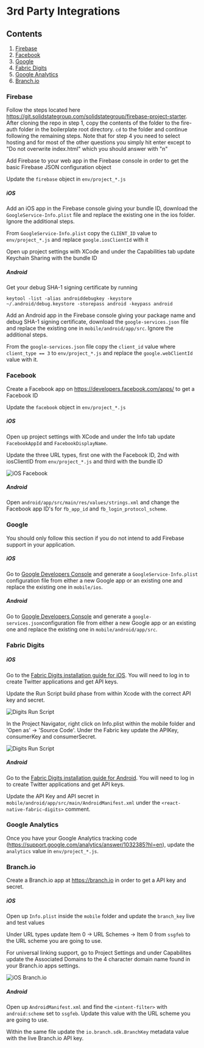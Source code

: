 # 3rd Party Integrations

## Contents

1. [Firebase](#firebase)
2. [Facebook](#facebook)
3. [Google](#google)
4. [Fabric Digits](#fabric-digits)
5. [Google Analytics](#google-analytics)
6. [Branch.io](#branch.io)

### Firebase

Follow the steps located here https://git.solidstategroup.com/solidstategroup/firebase-project-starter. After cloning the repo in step 1, copy the contents of the folder to the fire-auth folder in the boilerplate root directory. ```cd``` to the folder and continue following the remaining steps. Note that for step 4 you need to select hosting and for most of the other questions you simply hit enter except to "Do not overwrite index.html" which you should answer with "n"

Add Firebase to your web app in the Firebase console in order to get the basic Firebase JSON configuration object

Update the `firebase` object in `env/project_*.js`

##### iOS

Add an iOS app in the Firebase console giving your bundle ID, download the `GoogleService-Info.plist` file and replace the existing one in the ios folder. Ignore the additional steps.

From `GoogleService-Info.plist` copy the `CLIENT_ID` value to `env/project_*.js` and replace `google.iosClientId` with it

Open up project settings with XCode and under the Capabilities tab update Keychain Sharing with the bundle ID

##### Android

Get your debug SHA-1 signing certificate by running
```
keytool -list -alias androiddebugkey -keystore ~/.android/debug.keystore -storepass android -keypass android
```
Add an Android app in the Firebase console giving your package name and debug SHA-1 signing certificate, download the `google-services.json` file and replace the existing one in ```mobile/android/app/src```. Ignore the additional steps.

From the `google-services.json` file copy the `client_id` value where `client_type == 3` to `env/project_*.js` and replace the `google.webClientId` value with it.

### Facebook

Create a Facebook app on https://developers.facebook.com/apps/ to get a Facebook ID

Update the `facebook` object in `env/project_*.js`

##### iOS

Open up project settings with XCode and under the Info tab update `FacebookAppId` and `FacebookDisplayName`.

Update the three URL types, first one with the Facebook ID, 2nd with iosClientID from `env/project_*.js` and third with the bundle ID

![iOS Facebook](http://g.recordit.co/GDqmbyI6Gb.gif)

##### Android

Open `android/app/src/main/res/values/strings.xml` and change the Facebook app ID's for `fb_app_id` and `fb_login_protocol_scheme`.

### Google

You should only follow this section if you do not intend to add Firebase support in your application.

##### iOS

Go to [Google Developers Console](https://developers.google.com/mobile/add?platform=ios&cntapi=signin&cnturl=https:%2F%2Fdevelopers.google.com%2Fidentity%2Fsign-in%2Fios%2Fsign-in%3Fconfigured%3Dtrue&cntlbl=Continue%20Adding%20Sign-In) and generate a `GoogleService-Info.plist` configuration file from either a new Google app or an existing one and replace the existing one in `mobile/ios`.

##### Android

Go to [Google Developers Console](https://developers.google.com/mobile/add?platform=android&cntapi=signin&cnturl=https:%2F%2Fdevelopers.google.com%2Fidentity%2Fsign-in%2Fandroid%2Fsign-in%3Fconfigured%3Dtrue&cntlbl=Continue%20Adding%20Sign-In) and generate a `google-services.json`configuration file from either a new Google app or an existing one and replace the existing one in `mobile/android/app/src`.

### Fabric Digits

##### iOS

Go to the [Fabric Digits installation guide for iOS](https://fabric.io/kits/ios/digits/install). You will need to log in to create Twitter applications and get API keys.

Update the Run Script build phase from within Xcode with the correct API key and secret.

![Digits Run Script](https://git.solidstategroup.com/solidstategroup/ssg-frontend-boilerplate/raw/master/ThirdPartyDigits.png)

In the Project Navigator, right click on Info.plist within the mobile folder and 'Open as' -> 'Source Code'. Under the Fabric key update the APIKey, consumerKey and consumerSecret.

![Digits Run Script](https://git.solidstategroup.com/solidstategroup/ssg-frontend-boilerplate/raw/master/ThirdPartyDigits2.png)

##### Android

Go to the [Fabric Digits installation guide for Android](https://fabric.io/kits/android/digits/install). You will need to log in to create Twitter applications and get API keys.

Update the API Key and API secret in `mobile/android/app/src/main/AndroidManifest.xml` under the `<react-native-fabric-digits>` comment.

### Google Analytics

Once you have your Google Analytics tracking code (https://support.google.com/analytics/answer/1032385?hl=en), update the `analytics` value in `env/project_*.js`.

### Branch.io

Create a Branch.io app at https://branch.io in order to get a API key and secret.

##### iOS

Open up `Info.plist` inside the `mobile` folder and update the `branch_key` live and test values

Under URL types update Item 0 -> URL Schemes -> Item 0 from `ssgfeb` to the URL scheme you are going to use.

For universal linking support, go to Project Settings and under Capabilites update the Associated Domains to the 4 character domain name found in your Branch.io apps settings.

![iOS Branch.io](http://g.recordit.co/u9xPBrOoGn.gif)

##### Android

Open up `AndroidManifest.xml` and find the `<intent-filter>` with `android:scheme` set to `ssgfeb`. Update this value with the URL scheme you are going to use.

Within the same file update the `io.branch.sdk.BranchKey` metadata value with the live Branch.io API key.

